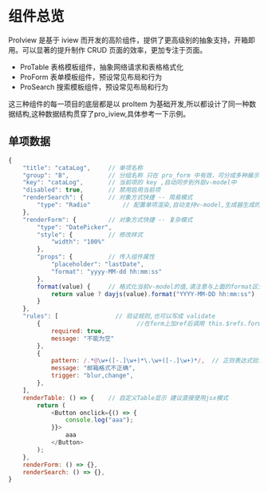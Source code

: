 # 组件总览

ProIview 是基于 iview 而开发的高阶组件，提供了更高级别的抽象支持，开箱即用。可以显著的提升制作 CRUD 页面的效率，更加专注于页面。


- ProTable 表格模板组件，抽象网络请求和表格格式化
- ProForm 表单模板组件，预设常见布局和行为
- ProSearch 搜索模板组件，预设常见布局和行为

这三种组件的每一项目的底层都是以 proItem 为基础开发,所以都设计了同一种数据结构,这种数据结构贯穿了pro_iview,具体参考一下示例。
## 单项数据

```js
{
    "title": "cataLog",     // 单项名称 
    "group": "B",           // 分组名称 只在 pro_form 中有效，可分成多种展示，配置成同名即可
    "key": "cataLog",       // 当前项的 key ,自动同步到外层v-model中
    "disabled": true,       // 禁用启用当前项
    "renderSearch": {       // 对象方式快捷 -- 简易模式
        "type": "Radio"         // 配置单项渲染,自动支持v-model,生成器生成的即为此类代码
    },
    "renderForm": {         // 对象方式快捷 -- 复杂模式
        "type": "DatePicker",
        "style": {          // 修改样式
            "width": "100%"
        },
        "props": {          // 传入组件属性
            "placeholder": "lastDate",
            "format": "yyyy-MM-dd hh:mm:ss"
        },
        format(value) {     // 格式化当前v-model的值,请注意与上面的format区分
            return value ? dayjs(value).format("YYYY-MM-DD hh:mm:ss") : "";
        }
    },
    "rules": [                // 验证规则,也可以写成 validate
        {                           //在form上加ref后调用 this.$refs.form.validate进行验证
            required: true,
            message: "不能为空"
        },
        {
            pattern: /.*@\w+([-.]\w+)*\.\w+([-.]\w+)*/,  // 正则表达式验证
            message: "邮箱格式不正确",
            trigger: "blur,change",
        },
    ],
    renderTable: () => {    // 自定义Table显示 建议直接使用jsx模式
        return (
            <Button onclick={() => {
                console.log("aaa");
            }}>
                aaa
            </Button>
        );
    },
    renderForm: () => {},
    renderSearch: () => {},
}
```